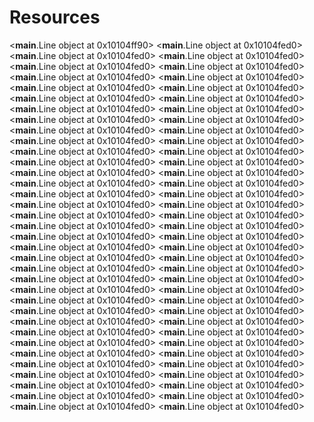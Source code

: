 # Resources

<__main__.Line object at 0x10104ff90>
<__main__.Line object at 0x10104fed0>
<__main__.Line object at 0x10104fed0>
<__main__.Line object at 0x10104fed0>
<__main__.Line object at 0x10104fed0>
<__main__.Line object at 0x10104fed0>
<__main__.Line object at 0x10104fed0>
<__main__.Line object at 0x10104fed0>
<__main__.Line object at 0x10104fed0>
<__main__.Line object at 0x10104fed0>
<__main__.Line object at 0x10104fed0>
<__main__.Line object at 0x10104fed0>
<__main__.Line object at 0x10104fed0>
<__main__.Line object at 0x10104fed0>
<__main__.Line object at 0x10104fed0>
<__main__.Line object at 0x10104fed0>
<__main__.Line object at 0x10104fed0>
<__main__.Line object at 0x10104fed0>
<__main__.Line object at 0x10104fed0>
<__main__.Line object at 0x10104fed0>
<__main__.Line object at 0x10104fed0>
<__main__.Line object at 0x10104fed0>
<__main__.Line object at 0x10104fed0>
<__main__.Line object at 0x10104fed0>
<__main__.Line object at 0x10104fed0>
<__main__.Line object at 0x10104fed0>
<__main__.Line object at 0x10104fed0>
<__main__.Line object at 0x10104fed0>
<__main__.Line object at 0x10104fed0>
<__main__.Line object at 0x10104fed0>
<__main__.Line object at 0x10104fed0>
<__main__.Line object at 0x10104fed0>
<__main__.Line object at 0x10104fed0>
<__main__.Line object at 0x10104fed0>
<__main__.Line object at 0x10104fed0>
<__main__.Line object at 0x10104fed0>
<__main__.Line object at 0x10104fed0>
<__main__.Line object at 0x10104fed0>
<__main__.Line object at 0x10104fed0>
<__main__.Line object at 0x10104fed0>
<__main__.Line object at 0x10104fed0>
<__main__.Line object at 0x10104fed0>
<__main__.Line object at 0x10104fed0>
<__main__.Line object at 0x10104fed0>
<__main__.Line object at 0x10104fed0>
<__main__.Line object at 0x10104fed0>
<__main__.Line object at 0x10104fed0>
<__main__.Line object at 0x10104fed0>
<__main__.Line object at 0x10104fed0>
<__main__.Line object at 0x10104fed0>
<__main__.Line object at 0x10104fed0>
<__main__.Line object at 0x10104fed0>
<__main__.Line object at 0x10104fed0>
<__main__.Line object at 0x10104fed0>
<__main__.Line object at 0x10104fed0>
<__main__.Line object at 0x10104fed0>
<__main__.Line object at 0x10104fed0>
<__main__.Line object at 0x10104fed0>
<__main__.Line object at 0x10104fed0>
<__main__.Line object at 0x10104fed0>
<__main__.Line object at 0x10104fed0>
<__main__.Line object at 0x10104fed0>
<__main__.Line object at 0x10104fed0>
<__main__.Line object at 0x10104fed0>
<__main__.Line object at 0x10104fed0>
<__main__.Line object at 0x10104fed0>
<__main__.Line object at 0x10104fed0>
<__main__.Line object at 0x10104fed0>
<__main__.Line object at 0x10104fed0>
<__main__.Line object at 0x10104fed0>
